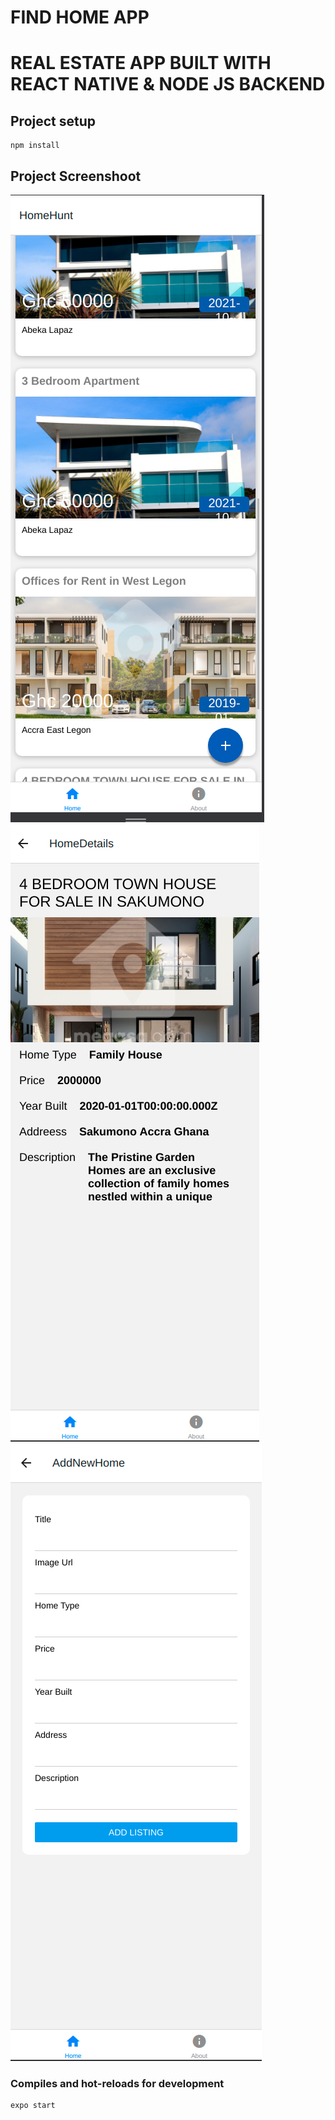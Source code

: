 # FIND HOME APP
# REAL ESTATE APP BUILT WITH REACT NATIVE & NODE JS BACKEND

## Project setup
```
npm install
```
## Project Screenshoot
<img src="./HomeScreen.png">
<img src="./HomeDetailsScreen.png">
<img src="./AddNewListing.png">

### Compiles and hot-reloads for development
```
expo start
```

